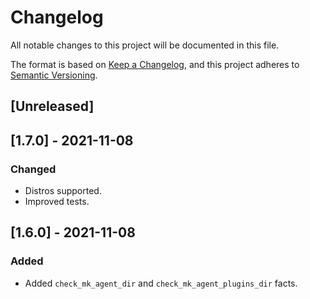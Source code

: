 # Changelog
All notable changes to this project will be documented in this file.

The format is based on [Keep a Changelog](https://keepachangelog.com/en/1.0.0/),
and this project adheres to [Semantic Versioning](https://semver.org/spec/v2.0.0.html).

## [Unreleased]

## [1.7.0] - 2021-11-08
### Changed
- Distros supported.
- Improved tests.

## [1.6.0] - 2021-11-08
### Added
- Added `check_mk_agent_dir` and `check_mk_agent_plugins_dir` facts.
